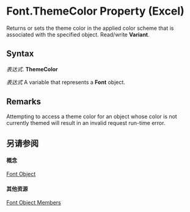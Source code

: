 
# Font.ThemeColor Property (Excel)

Returns or sets the theme color in the applied color scheme that is associated with the specified object. Read/write  **Variant**.


## Syntax

 _表达式_. **ThemeColor**

 _表达式_ A variable that represents a **Font** object.


## Remarks

Attempting to access a theme color for an object whose color is not currently themed will result in an invalid request run-time error.


## 另请参阅


#### 概念


[Font Object](f4788ba4-1c4c-2f03-4d73-194bc9316825.md)
#### 其他资源


[Font Object Members](http://msdn.microsoft.com/library/537d89ae-59c5-0420-029a-32a2c385f02c%28Office.15%29.aspx)
